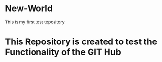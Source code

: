 # New-World
This is my first test tepository

# This Repository is created to test the Functionality of the GIT Hub
